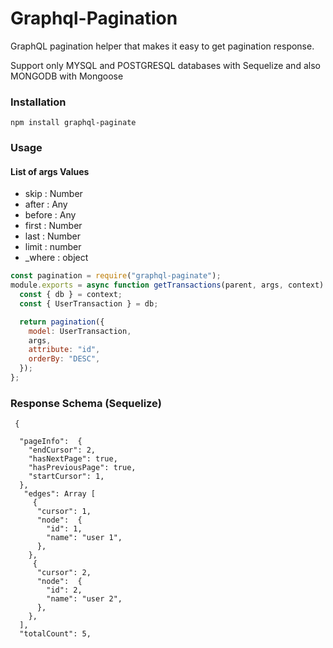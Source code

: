 # Graphql-Pagination

GraphQL pagination helper that makes it easy to get pagination response.

Support only MYSQL and POSTGRESQL databases with Sequelize and also MONGODB with Mongoose

### Installation

```
npm install graphql-paginate
```

### Usage

#### List of args Values

- skip : Number
- after : Any
- before : Any
- first : Number
- last : Number
- limit : number
- \_where : object

```javascript
const pagination = require("graphql-paginate");
module.exports = async function getTransactions(parent, args, context) {
  const { db } = context;
  const { UserTransaction } = db;

  return pagination({
    model: UserTransaction,
    args,
    attribute: "id",
    orderBy: "DESC",
  });
};
```

### Response Schema (Sequelize)

```
 {

  "pageInfo":  {
    "endCursor": 2,
    "hasNextPage": true,
    "hasPreviousPage": true,
    "startCursor": 1,
  },
   "edges": Array [
     {
      "cursor": 1,
      "node":  {
        "id": 1,
        "name": "user 1",
      },
    },
     {
      "cursor": 2,
      "node":  {
        "id": 2,
        "name": "user 2",
      },
    },
  ],
  "totalCount": 5,

```
